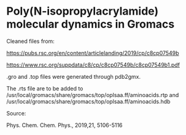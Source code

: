 # Poly(N-isopropylacrylamide) molecular dynamics in Gromacs

Cleaned files from: 

https://pubs.rsc.org/en/content/articlelanding/2019/cp/c8cp07549b

https://www.rsc.org/suppdata/c8/cp/c8cp07549b/c8cp07549b1.pdf

.gro and .top files were generated through pdb2gmx.

The .rts file are to be added to /usr/local/gromacs/share/gromacs/top/oplsaa.ff/aminoacids.rtp and /usr/local/gromacs/share/gromacs/top/oplsaa.ff/aminoacids.hdb


Source: 	

Phys. Chem. Chem. Phys., 2019,21, 5106-5116
